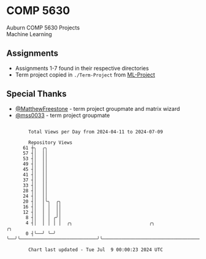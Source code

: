 # COMP 5630
Auburn COMP 5630 Projects  
Machine Learning

## Assignments
- Assignments 1-7 found in their respective directories
- Term project copied in `./Term-Project` from [ML-Project](https://github.com/wumphlett/ML-Project)

## Special Thanks
- [@MatthewFreestone](https://github.com/MatthewFreestone) - term project groupmate and matrix wizard
- [@mss0033](https://github.com/mss0033) - term project groupmate

```

        Total Views per Day from 2024-04-11 to 2024-07-09

        Repository Views
      61 ┼╮  ╭╮
      57 ┤│  ││
      53 ┤│  ││
      49 ┤│  ││
      45 ┤│  ││
      41 ┤│  ││
      37 ┤│  ││
      33 ┤│  ││
      28 ┤│  ││
      24 ┤│  ││
      20 ┤│  │╰╮  ╭╮
      16 ┤│  │ │  ││
      12 ┤│  │ │  ││
       8 ┤│  │ │ ╭╯│
       4 ┤│  │ │ │ │  ╭╮                            ╭╮                                          ╭╮
       0 ┤╰──╯ ╰─╯ ╰──╯╰────────────────────────────╯╰──────────────────────────────────────────╯╰─

        Chart last updated - Tue Jul  9 00:00:23 2024 UTC
        
```
